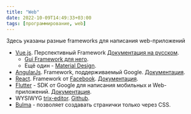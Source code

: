 ```yaml
---
title: "Web"
date: 2022-10-09T14:49:33+03:00
tags: [программирование, web]
---
```


 Здесь указаны разные frameworks для написания web-приложений

* [Vue.js](https://vuejs.org/). Перспективный Framework [Документация на русском](https://ru.vuejs.org/v2/guide/).
  * [Gui Framework для него](https://element.eleme.io).
  * Ещё один - [Material Design](https://vuematerial.io).
* [AngularJs](https://angularjs.org/). Framework, поддерживаемый Google. [Документация](https://docs.angularjs.org/guide).
* [React](https://facebook.github.io/react/). Framework от [Facebook](https://facebook.com). [Документация](https://facebook.github.io/react/docs/hello-world.html).
* [Flutter](https://flutter.io) - SDK от Google для написания мобильных и Web-приложений. [Документация](https://flutter.io/docs).
* WYSIWYG [trix-editor](https://trix-editor.org). [Github](https://github.com/basecamp/trix).
* [Bulma](https://bulma.io) - позволяет создавать странички только через CSS.

